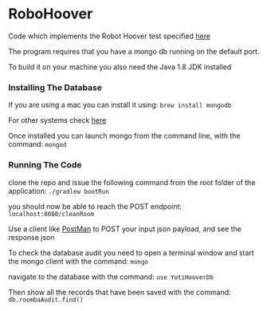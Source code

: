 # RoboHoover

Code which implements the Robot Hoover test specified [here](https://github.com/lampkicking/java-backend-test/blob/master/README.md)

The program requires that you have a mongo db running on the default port.

To build it on your machine you also need the Java 1.8 JDK installed

### Installing The Database
If you are using a mac you can install it using:
`brew install mongodb`

For other systems check [here](http://docs.mongodb.org/manual/installation/)

Once installed you can launch mongo from the command line, with the command: `mongod`

### Running The Code

clone the repo and issue the following command from the root folder of the application: `./gradlew bootRun`

you should now be able to reach the POST endpoint: `localhost:8080/cleanRoom`

Use a client like [PostMan](https://www.getpostman.com/) to POST your input json payload, and see the response json

To check the database audit you need to open a terminal window and start the mongo client with the command: `mongo`

navigate to the database with the command: `use YotiHooverDb`

Then show all the records that have been saved with the command: `db.roombaAudit.find()`
